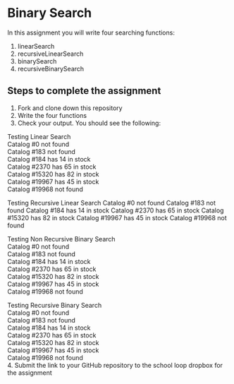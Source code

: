 Binary Search
==================

In this assignment you will write four searching functions:  
1. linearSearch  
2. recursiveLinearSearch   
3. binarySearch   
4. recursiveBinarySearch  

Steps to complete the assignment
--------------------
1. Fork and clone down this repository
2. Write the four functions
3. Check your output. You should see the following:   
   
Testing Linear Search   
Catalog #0 not found   
Catalog #183 not found   
Catalog #184 has 14 in stock   
Catalog #2370 has 65 in stock   
Catalog #15320 has 82 in stock   
Catalog #19967 has 45 in stock   
Catalog #19968 not found   

Testing Recursive Linear Search
Catalog #0 not found
Catalog #183 not found
Catalog #184 has 14 in stock
Catalog #2370 has 65 in stock
Catalog #15320 has 82 in stock
Catalog #19967 has 45 in stock
Catalog #19968 not found

Testing Non Recursive Binary Search   
Catalog #0 not found   
Catalog #183 not found   
Catalog #184 has 14 in stock   
Catalog #2370 has 65 in stock   
Catalog #15320 has 82 in stock   
Catalog #19967 has 45 in stock   
Catalog #19968 not found   
   
Testing Recursive Binary Search   
Catalog #0 not found   
Catalog #183 not found   
Catalog #184 has 14 in stock   
Catalog #2370 has 65 in stock   
Catalog #15320 has 82 in stock   
Catalog #19967 has 45 in stock   
Catalog #19968 not found   
4. Submit the link to your GitHub repository to the school loop dropbox for the assignment

